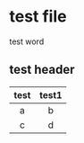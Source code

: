 # test file

test word

## test header

| test | test1 |
|:----:|:-----:|
| a    |  b    |
| c    |  d    |
